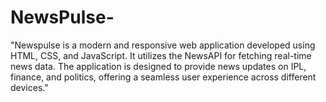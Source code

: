 # NewsPulse-
"Newspulse is a modern and responsive web application developed using HTML, CSS, and JavaScript. It utilizes the NewsAPI for fetching real-time news data. The application is designed to provide news updates on IPL, finance, and politics, offering a seamless user experience across different devices."
